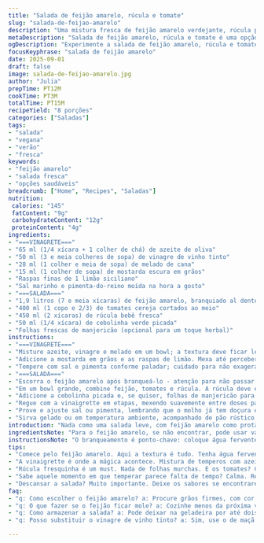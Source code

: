 ```yaml
---
title: "Salada de feijão amarelo, rúcula e tomate"
slug: "salada-de-feijao-amarelo"
description: "Uma mistura fresca de feijão amarelo verdejante, rúcula picante e tomates cereja vibrantes. A vinaigrette traz um toque cítrico com limão e a doçura sutil do melado de cana no lugar do sirope de bordo. Rápido, leve e sem ingredientes de origem animal ou glúten, ideal para dias quentes. No preparo, atenção ao ponto do feijão: deve ficar firme, mas macio para não desmanchar. A combinação de texturas aqui é essencial, com o frescor da rúcula complementando a crocância dos feijões e a suculência dos tomates. Pelo aroma do azeite e vinagre, pelo contraste visual dos legumes e pelo sabor equilibrado, é uma receita para guardar."
metaDescription: "Salada de feijão amarelo, rúcula e tomate é uma opção leve e fresca, perfeita para o verão e ideal para quem busca receitas veganas."
ogDescription: "Experimente a salada de feijão amarelo, rúcula e tomate - uma combinação de frescor e textura que vai agradar a todos."
focusKeyphrase: "salada de feijão amarelo"
date: 2025-09-01
draft: false
image: salada-de-feijao-amarelo.jpg
author: "Julia"
prepTime: PT12M
cookTime: PT3M
totalTime: PT15M
recipeYield: "8 porções"
categories: ["Saladas"]
tags:
- "salada"
- "vegana"
- "verão"
- "fresca"
keywords:
- "feijão amarelo"
- "salada fresca"
- "opções saudáveis"
breadcrumb: ["Home", "Recipes", "Saladas"]
nutrition: 
 calories: "145"
 fatContent: "9g"
 carbohydrateContent: "12g"
 proteinContent: "4g"
ingredients:
- "===VINAGRETE==="
- "65 ml (1/4 xícara + 1 colher de chá) de azeite de oliva"
- "50 ml (3 e meia colheres de sopa) de vinagre de vinho tinto"
- "28 ml (1 colher e meia de sopa) de melado de cana"
- "15 ml (1 colher de sopa) de mostarda escura em grãos"
- "Raspas finas de 1 limão siciliano"
- "Sal marinho e pimenta-do-reino moída na hora a gosto"
- "===SALADA==="
- "1,9 litros (7 e meia xícaras) de feijão amarelo, branquiado al dente"
- "400 ml (1 copo e 2/3) de tomates cereja cortados ao meio"
- "450 ml (2 xícaras) de rúcula bebê fresca"
- "50 ml (1/4 xícara) de cebolinha verde picada"
- "Folhas frescas de manjericão (opcional para um toque herbal)"
instructions:
- "===VINAGRETE==="
- "Misture azeite, vinagre e melado em um bowl; a textura deve ficar levemente cremosa, indicando emulsão parcial."
- "Adicione a mostarda em grãos e as raspas de limão. Mexa até perceber aroma cítrico intenso."
- "Tempere com sal e pimenta conforme paladar; cuidado para não exagerar, o vinagre já ajuda na acidez."
- "===SALADA==="
- "Escorra o feijão amarelo após branqueá-lo - atenção para não passar do ponto, deve ficar firme, quase crocante ao morder, sem ser duro. Isso evita que vire uma mush later."
- "Em um bowl grande, combine feijão, tomates e rúcula. A rúcula deve estar fresca, não murcho nem molenga: a crocância contrasta bem com o feijão."
- "Adicione a cebolinha picada e, se quiser, folhas de manjericão para aroma fresco. Misture delicadamente para não machucar os tomates."
- "Regue com a vinaigrette em etapas, mexendo suavemente entre doses para uniformizar sabor sem encharcar."
- "Prove e ajuste sal ou pimenta, lembrando que o molho já tem doçura e acidez. Deixe descansar 5 minutos antes de servir para integração."
- "Sirva gelado ou em temperatura ambiente, acompanhado de pão rústico para um contraste interessante."
introduction: "Nada como uma salada leve, com feijão amarelo como protagonista. A primeira vez que tentei, usei vinagre de maça puro demais – deu uma acidez pesada e quase sobressaiu no prato. A troca para vinagre de vinho tinto alongou o sabor, dando um toque mediterrâneo. Trocar o sirope de bordo por melado de cana não só baixou o custo como trouxe conforto: leve sabor caramelizado, sutil, que conversa com o feijão e o aroma cítrico do limão siciliano. A rúcula e os tomates dão vida e cor, essenciais para balancear textura e garantir frescor. O segredo? Não afogue o feijão, nem misture demais para não perder crocância. Equilibrar sal e doçura é jogo fino, a gente afina no paladar. Recomendo deixar a salada descansar uns minutos após a montagem. Dá aquele tempo para os sabores se conhecerem e criarem sinergia antes de mergulhar. Fácil, simples, com personalidade. Sem conta a versatilidade: ótimo acompanhamento para churrasco, prato leve no verão ou complemento vegano diário. Na última vez, acrescentei manjericão, o aroma corta e libera frescor que vai bem até em dias mais quentes – deixa a receita com um twist inesperado, mas delicioso."
ingredientsNote: "Para o feijão amarelo, se não encontrar, pode usar vagem ou ervilha torta bem fresca, só ajuste o tempo de branqueamento para evitar mole demais. Se quiser algo menos ácido no vinagre, troque por vinagre de vinho branco, mantendo a mesma proporção. A mostarda escura em grãos cria textura e sabor, mas se não tiver, pode usar mostarda Dijon; só evite a amarela comercial que é mais suave. O melado de cana traz umç doce mais robusto, mas o mel é uma substituição aceitável. Rúcula é essencial pro amarguinho que corta a doçura do feijão, mas pode misturar rúcula e agrião para um caos herbal se gostar. Os tomates cereja devem ser firmes, maduros, para evitar que virem purê no bowl. Para um toque especial, ervas frescas como hortelã ou cebolinha trocam ligeramente o perfil de sabor e trazem frescor. O limão siciliano zing contribui mais complexidade do que o comum, então prefira não substituir. Sal e pimenta sempre a gosto, mas modere para não perder o equilíbrio."
instructionsNote: "O branqueamento é ponto-chave: coloque água fervente e sal, preparado os feijões até perceber que a cor clareou e a textura ainda está firme, entre 2 e 4 minutos depende do tamanho dos feijões. Muita água gelada logo após para interromper o cozimento e fixar a cor. Para a vinaigrette, sempre misture os líquidos devagar e use um batedor pequeno ou garfo. A mostarda em grãos cria pontinhos texturais, adiciona interesse na mastigação e ajuda na emulsão natural sem precisar de aquecer a mistura. Quando juntar os ingredientes da salada, vá com calma: mexa, mas sem pressa nem força – o tomate deve manter a forma e a rúcula não apagar o frescor da salada. Ao regar o vinagrete, prove sempre; a salada vai absorver o líquido rápido, então é melhor colocar aos poucos para controlar o sabor final. Os aromas vão se intensificar enquanto descansa um pouco antes de servir, não pule essa etapa. Sirva a temperatura ambiente ou fresca, pois isso ajuda a liberar os aromas de todos os ingredientes."
tips:
- "Comece pelo feijão amarelo. Aqui a textura é tudo. Tenha água fervente a mão. Salgue bem. O tempo é de 2 a 4 minutos. Al dente é a meta. Ok, geladeira cheia de gelo é o truque. Escorra o feijão e jogue no gelo, para parar o cozimento. Momento crucial."
- "A vinaigrette é onde a mágica acontece. Mistura de temperos com azeite e vinagre. Adicione melado, dá um toque adocicado. Mas não exagere. Mostarda em grãos traz textura, fica interessante. As raspas de limão? Tem que ter. Aroma enorme. Equilíbrio é chave."
- "Rúcula fresquinha é um must. Nada de folhas murchas. E os tomates? Certifique-se que estão suculentos e firmes. Corte ao meio, mas cuide pra não esmagar. Mistura na salada deve ser suave. Faça isso com carinho. Evite que tudo se transforme em purê."
- "Sabe aquele momento em que temperar parece falta de tempo? Calma. Regue a vinaigrette aos poucos. Prove entre cada adição. O feijão vai absorver bem. Concentre-se nos sabores. A doçura do melado e a acidez do vinagre precisam dançar juntos."
- "Descansar a salada? Muito importante. Deixe os sabores se encontrarem. Cinco minutos são ideais. Isso realça os aromas. E sirva a temperatura ambiente ou fresca. Um pouco de pão rústico do lado faz toda diferença."
faq:
- "q: Como escolher o feijão amarelo? a: Procure grãos firmes, com cor vibrante. Se não achar, vá de ervilha torta ou até vagem. É bem diferente, mas funciona."
- "q: O que fazer se o feijão ficar mole? a: Cozinhe menos da próxima vez. Trate o tempo com carinho. É um detalhe que muda tudo. Fazer a prova de textura é importante."
- "q: Como armazenar a salada? a: Pode deixar na geladeira por até dois dias. Porém, saiba que a rúcula murcha. Melhor comer no dia. Mas se sobrar, tá tranquilo."
- "q: Posso substituir o vinagre de vinho tinto? a: Sim, use o de maçã ou branco. Sabor vai mudar, mas o frescor permanece. Sempre leve em conta a acidez que procura."

---
```

